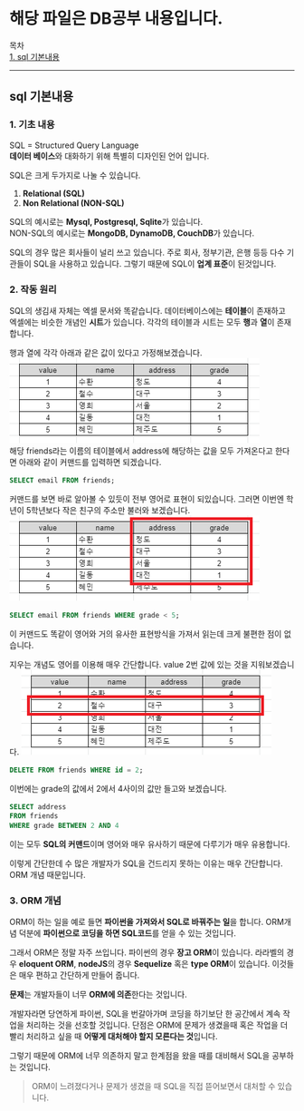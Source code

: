 # 해당 파일은 DB공부 내용입니다.

목차  
[1. sql 기본내용](#sql_기본내용)  

---
## sql 기본내용  
### 1. 기초 내용
SQL = Structured Query Language   
**데이터 베이스**와 대화하기 위해 특별히 디자인된 언어 입니다.

SQL은 크게 두가지로 나눌 수 있습니다.  
1. **Relational (SQL)**
2. **Non Relational (NON-SQL)**  

SQL의 예시로는 **Mysql, Postgresql, Sqlite**가 있습니다.  
NON-SQL의 예시로는 **MongoDB, DynamoDB, CouchDB**가 있습니다. 

SQL의 경우 많은 회사들이 널리 쓰고 있습니다. 주로 회사, 정부기관, 은행 등등 다수 기관들이 SQL을 사용하고 있습니다. 그렇기 때문에 SQL이 **업계 표준**이 된것입니다. 

### 2. 작동 원리
SQL의 생김새 자체는 엑셀 문서와 똑같습니다. 데이터베이스에는 **테이블**이 존재하고 엑셀에는 비슷한 개념인 **시트**가 있습니다. 각각의 테이블과 시트는 모두 **행**과 **열**이 존재합니다. 

행과 열에 각각 아래과 같은 값이 있다고 가정해보겠습니다.  
![table_example](./img/row_1.PNG)  
해당 friends라는 이름의 테이블에서 address에 해당하는 값을 모두 가져온다고 한다면 아래와 같이 커맨드를 입력하면 되겠습니다.
```sql
SELECT email FROM friends;
```  
커맨드를 보면 바로 알아볼 수 있듯이 전부 영어로 표현이 되있습니다. 그러면 이번엔 학년이 5학년보다 작은 친구의 주소만 불러와 보겠습니다.  
![table_example](./img/row_2.PNG)  
```sql
SELECT email FROM friends WHERE grade < 5;
```  
이 커맨드도 똑같이 영어와 거의 유사한 표현방식을 가져서 읽는데 크게 불편한 점이 없습니다. 


지우는 개념도 영어를 이용해 매우 간단합니다. value 2번 값에 있는 것을 지워보겠습니다.
![table_example](./img/row_3.PNG)  
```sql
DELETE FROM friends WHERE id = 2;
```

이번에는 grade의 값에서 2에서 4사이의 값만 들고와 보겠습니다.
```sql
SELECT address
FROM friends
WHERE grade BETWEEN 2 AND 4
```

이는 모두 **SQL의 커맨드**이며 영어와 매우 유사하기 때문에 다루기가 매우 유용합니다.

이렇게 간단한데 수 많은 개발자가 SQL을 건드리지 못하는 이유는 매우 간단합니다. ORM 개념 때문입니다.

### 3. ORM 개념
ORM이 하는 일을 예로 들면 **파이썬을 가져와서 SQL로 바꿔주는 일**을 합니다. ORM개념 덕분에 **파이썬으로 코딩을 하면 SQL코드**를 얻을 수 있는 것입니다. 

그래서 ORM은 정말 자주 쓰입니다. 파이썬의 경우 **장고 ORM**이 있습니다. 라라벨의 경우 **eloquent ORM**, **nodeJS**의 경우 **Sequelize** 혹은 **type ORM**이 있습니다. 이것들은 매우 편하고 간단하게 만들어 줍니다.

**문제**는 개발자들이 너무 **ORM에 의존**한다는 것입니다.

개발자라면 당연하게 파이썬, SQL을 번갈아가며 코딩을 하기보단 한 공간에서 계속 작업을 처리하는 것을 선호할 것입니다. 단점은 ORM에 문제가 생겼을때 혹은 작업을 더 빨리 처리하고 싶을 때 **어떻게 대처해야 할지 모른다는 것**입니다. 

그렇기 때문에 ORM에 너무 의존하지 말고 한계점을 왔을 때를 대비해서 SQL을 공부하는 것입니다.
> ORM이 느려졌다거나 문제가 생겼을 때 SQL을 직접 뜯어보면서 대처할 수 있습니다.